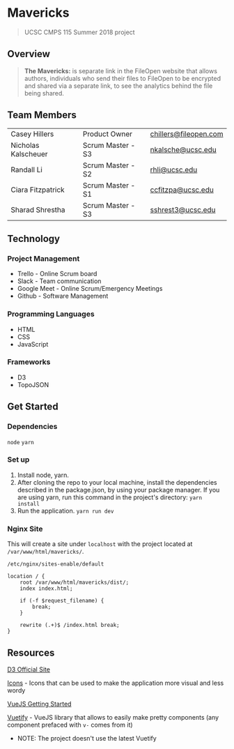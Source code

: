 Mavericks
===
> UCSC CMPS 115 Summer 2018 project

## Overview
> **The Mavericks:** is separate link in the FileOpen website that allows authors, individuals who send their files to FileOpen to be encrypted and shared via a separate link, to see the analytics behind the file being shared.



## Team Members
|                    |                   |                        |
|--------------------|-------------------|------------------------|
|Casey Hillers       | Product Owner     | chillers@fileopen.com  |
|Nicholas Kalscheuer | Scrum Master - S3 | nkalsche@ucsc.edu      |
|Randall Li          | Scrum Master - S2 | rhli@ucsc.edu          |
|Ciara Fitzpatrick   | Scrum Master - S1 | ccfitzpa@ucsc.edu      |
|Sharad Shrestha     | Scrum Master - S3 | sshrest3@ucsc.edu      |

## Technology

### Project Management
* Trello - Online Scrum board
* Slack - Team communication
* Google Meet - Online Scrum/Emergency Meetings
* Github - Software Management

### Programming Languages
* HTML
* CSS
* JavaScript

### Frameworks
* D3
* TopoJSON

## Get Started

### Dependencies
`node`
`yarn`


### Set up
1. Install node, yarn.
2. After cloning the repo to your local machine, install the dependencies described in the package.json, by using your package manager. If you are using yarn, run this command in the project's directory:
`yarn install`
3. Run the application.
`yarn run dev`

### Nginx Site

This will create a site under `localhost` with the project located at `/var/www/html/mavericks/`.

`/etc/nginx/sites-enable/default`
```
location / {
    root /var/www/html/mavericks/dist/;
    index index.html;

    if (-f $request_filename) {
        break;
    }

    rewrite (.+)$ /index.html break;
}
```

## Resources

[D3 Official Site](https://d3js.org/)

[Icons](https://material.io/tools/icons/) - Icons that can be used to make the application more visual and less wordy

[VueJS Getting Started](https://vuejs.org/v2/guide/)

[Vuetify](https://vuetifyjs.com/releases/0.17/#/vuetify/quick-start) - VueJS library that allows to easily make pretty components (any component prefaced with `v-` comes from it)

* NOTE: The project doesn't use the latest Vuetify

